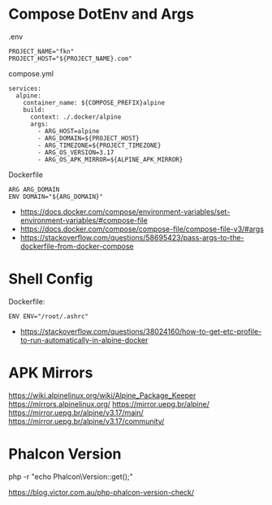 # Compose DotEnv and Args
.env
```
PROJECT_NAME="fkn"
PROJECT_HOST="${PROJECT_NAME}.com"
```
compose.yml
```
services:
  alpine:
    container_name: ${COMPOSE_PREFIX}alpine
    build: 
      context: ./.docker/alpine
      args:
        - ARG_HOST=alpine
        - ARG_DOMAIN=${PROJECT_HOST}
        - ARG_TIMEZONE=${PROJECT_TIMEZONE}
        - ARG_OS_VERSION=3.17
        - ARG_OS_APK_MIRROR=${ALPINE_APK_MIRROR}
```
Dockerfile
```
ARG ARG_DOMAIN
ENV DOMAIN="${ARG_DOMAIN}"
```
- https://docs.docker.com/compose/environment-variables/set-environment-variables/#compose-file
- https://docs.docker.com/compose/compose-file/compose-file-v3/#args
- https://stackoverflow.com/questions/58695423/pass-args-to-the-dockerfile-from-docker-compose





# Shell Config
Dockerfile:
```
ENV ENV="/root/.ashrc"
```
- https://stackoverflow.com/questions/38024160/how-to-get-etc-profile-to-run-automatically-in-alpine-docker





# APK Mirrors
https://wiki.alpinelinux.org/wiki/Alpine_Package_Keeper
https://mirrors.alpinelinux.org/
https://mirror.uepg.br/alpine/
https://mirror.uepg.br/alpine/v3.17/main/
https://mirror.uepg.br/alpine/v3.17/community/





# Phalcon Version
php -r "echo Phalcon\Version::get();"


https://blog.victor.com.au/php-phalcon-version-check/
